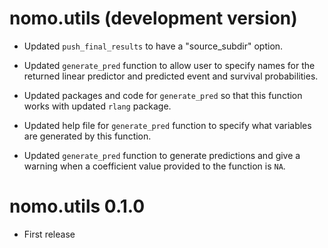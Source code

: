 # nomo.utils (development version)

* Updated `push_final_results` to have a "source_subdir" option.

* Updated `generate_pred` function to allow user to specify names for the returned linear predictor and predicted event and survival probabilities.

* Updated packages and code for `generate_pred` so that this function works with updated `rlang` package.

* Updated help file for `generate_pred` function to specify what variables are generated by this function.

* Updated `generate_pred` function to generate predictions and give a warning when a coefficient value provided to the function is `NA`.

# nomo.utils 0.1.0

* First release
